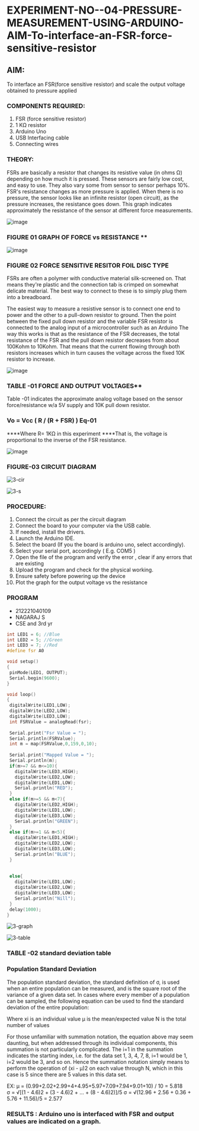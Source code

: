 # EXPERIMENT-NO--04-PRESSURE-MEASUREMENT-USING-ARDUINO-AIM-To-interface-an-FSR-force-sensitive-resistor


## AIM: 
To interface an FSR(force sensitive resistor) and scale the output voltage obtained to pressure applied 
 
### COMPONENTS REQUIRED:
1.	FSR  (force sensitive resistor)
2.	1 KΩ resistor 
3.	Arduino Uno 
4.	USB Interfacing cable 
5.	Connecting wires 


### THEORY: 
FSRs are basically a resistor that changes its resistive value (in ohms Ω) depending on how much it is pressed. These sensors are fairly low cost, and easy to use. They also vary some from sensor to sensor perhaps 10%. FSR's resistance changes as more pressure is applied. When there is no pressure, the sensor looks like an infinite resistor (open circuit), as the pressure increases, the resistance goes down. This graph indicates approximately the resistance of the sensor at different force measurements.
 

![image](https://user-images.githubusercontent.com/36288975/163532939-d6888ae1-4068-4d83-86a7-fc4c32d5179e.png)

### FIGURE 01 GRAPH OF FORCE vs RESISTANCE **




![image](https://user-images.githubusercontent.com/36288975/163532957-82d57567-a1c3-48c5-8a87-7ea66d6fca49.png)




### FIGURE 02 FORCE SENSITIVE RESITOR FOIL DISC TYPE  

FSRs are often a polymer with conductive material silk-screened on. That means they're plastic and the connection tab is crimped on somewhat delicate material. The best way to connect to these is to simply plug them into a breadboard.

The easiest way to measure a resistive sensor is to connect one end to power and the other to a pull-down resistor to ground. Then the point between the fixed pull down resistor and the variable FSR resistor is connected to the analog input of a microcontroller such as an Arduino The way this works is that as the resistance of the FSR decreases, the total resistance of the FSR and the pull down resistor decreases from about 100Kohm to 10Kohm. That means that the current flowing through both resistors increases which in turn causes the voltage across the fixed 10K resistor to increase.

 ![image](https://user-images.githubusercontent.com/36288975/163532972-2b909551-12c9-485d-adb1-d1e988d557bd.png)

### TABLE -01 FORCE AND OUTPUT VOLTAGES**
	
  Table -01 indicates the approximate analog voltage based on the sensor force/resistance w/a 5V supply and 10K pull down resistor.

### Vo = Vcc ( R / (R + FSR) )								Eq-01

****Where R= 1KΩ in this experiment 
****That is, the voltage is proportional to the inverse of the FSR resistance.










![image](https://user-images.githubusercontent.com/36288975/163532979-a2a5cb5c-f495-442c-843e-bebb82737a35.png)



### FIGURE-03 CIRCUIT DIAGRAM
![3-cir](https://github.com/nagaraj6618/EXPERIMENT-NO--04-PRESSURE-MEASUREMENT-USING-ARDUINO-AIM-To-interface-an-FSR-force-sensitive-resist/assets/127173574/aeff289e-9a50-4b24-b955-58e4cc1ac955)

![3-s](https://github.com/nagaraj6618/EXPERIMENT-NO--04-PRESSURE-MEASUREMENT-USING-ARDUINO-AIM-To-interface-an-FSR-force-sensitive-resist/assets/127173574/41ddac80-c4ed-4d71-8241-ad015ec35ba2)



### PROCEDURE:
1.	Connect the circuit as per the circuit diagram 
2.	Connect the board to your computer via the USB cable.
3.	If needed, install the drivers.
4.	Launch the Arduino IDE.
5.	Select the board (If you the board is arduino uno, select accordingly).
6.	Select your serial port, accordingly ( E.g. COM5 )
7.	Open the file of the program  and verify the error , clear if any errors that are existing 
8.	Upload the program and check for the physical working. 
9.	Ensure safety before powering up the device 
10.	Plot the graph for the output voltage vs the resistance 


### PROGRAM 
 * 212221040109 
 * NAGARAJ S
 * CSE and 3rd yr 
 ```ino
int LED1 = 6; //Blue
int LED2 = 5; //Green
int LED3 = 7; //Red
#define fsr A0

void setup()
{
  pinMode(LED1, OUTPUT);
  Serial.begin(9600);
}

void loop()
{
  digitalWrite(LED1,LOW);
  digitalWrite(LED2,LOW);
  digitalWrite(LED3,LOW);
  int FSRValue = analogRead(fsr);
  
  Serial.print("Fsr Value = ");
  Serial.println(FSRValue);
  int m = map(FSRValue,0,159,0,10);
  
  Serial.print("Mapped Value = ");
  Serial.println(m);
  if(m>=7 && m<=10){
    digitalWrite(LED3,HIGH);
    digitalWrite(LED2,LOW);
    digitalWrite(LED1,LOW);
    Serial.println("RED");
  }
  else if(m>=5 && m<7){
  	digitalWrite(LED2,HIGH);
    digitalWrite(LED1,LOW);
    digitalWrite(LED3,LOW);
    Serial.println("GREEN");
  }
  else if(m>=1 && m<5){
  	digitalWrite(LED1,HIGH);
    digitalWrite(LED2,LOW);
    digitalWrite(LED3,LOW);
    Serial.println("BLUE");
  }
  
  
  else{
  	digitalWrite(LED1,LOW);
    digitalWrite(LED2,LOW);
    digitalWrite(LED3,LOW);
    Serial.println("Nill");
  }
  delay(1000);
}

```
 ![3-graph](https://github.com/nagaraj6618/EXPERIMENT-NO--04-PRESSURE-MEASUREMENT-USING-ARDUINO-AIM-To-interface-an-FSR-force-sensitive-resist/assets/127173574/f6cfd62d-3617-4445-b16d-37b1d9a4f06b)

 

![3-table](https://github.com/nagaraj6618/EXPERIMENT-NO--04-PRESSURE-MEASUREMENT-USING-ARDUINO-AIM-To-interface-an-FSR-force-sensitive-resist/assets/127173574/aed81847-4653-4668-9cee-7e864f977049)

### TABLE -02 standard deviation table 
### Population Standard Deviation
The population standard deviation, the standard definition of σ, is used when an entire population can be measured, and is the square root of the variance of a given data set. In cases where every member of a population can be sampled, the following equation can be used to find the standard deviation of the entire population:



Where
xi is an individual value
μ is the mean/expected value
N is the total number of values

For those unfamiliar with summation notation, the equation above may seem daunting, but when addressed through its individual components, this summation is not particularly complicated. The i=1 in the summation indicates the starting index, i.e. for the data set 1, 3, 4, 7, 8, i=1 would be 1, i=2 would be 3, and so on. Hence the summation notation simply means to perform the operation of (xi - μ)2 on each value through N, which in this case is 5 since there are 5 values in this data set.

EX:           μ = (0.99+2.02+2.99+4+4.95+5.97+7.09+7.94+9.01+10) / 10 = 5.818     
σ = √[(1 - 4.6)2 + (3 - 4.6)2 + ... + (8 - 4.6)2)]/5
σ = √(12.96 + 2.56 + 0.36 + 5.76 + 11.56)/5 = 2.577















### RESULTS : Arduino uno is interfaced with FSR and output values are indicated on a graph.
